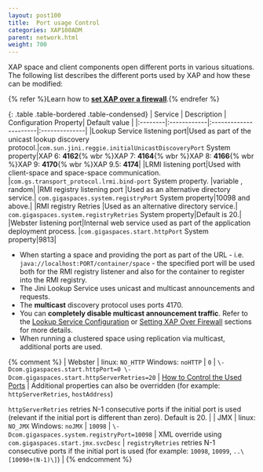 ```yaml
---
layout: post100
title:  Port usage Control
categories: XAP100ADM
parent: network.html
weight: 700
---
```




XAP space and client components open different ports in various situations. The following list describes the different ports used by XAP and how these can be modified:

{% refer %}Learn how to **[set XAP over a firewall](./network-over-firewall.html)**.{% endrefer %}

{: .table .table-bordered .table-condensed}
| Service | Description | Configuration Property| Default value |
|:--------|:------------|:----------------------|:--------------|
|Lookup Service listening port|Used as part of the unicast lookup discovery protocol.|`com.sun.jini.reggie.initialUnicastDiscoveryPort` System property|XAP 6: **4162**{% wbr %}XAP 7: **4164**{% wbr %}XAP 8: **4166**{% wbr %}XAP 9: **4170**{% wbr %}XAP 9.5: **4174**|
|LRMI listening port|Used with client-space and space-space communication. |`com.gs.transport_protocol.lrmi.bind-port` System property. |variable , random|
|RMI registry listening port |Used as an alternative directory service.| `com.gigaspaces.system.registryPort` System property|10098 and above.|
|RMI registry Retries |Used as an alternative directory service.| `com.gigaspaces.system.registryRetries` System property|Default is 20.|
|Webster listening port|Internal web service used as part of the application deployment process. |`com.gigaspaces.start.httpPort` System property|9813|

- When starting a space and providing the port as part of the URL - i.e. `java://localhost:PORT/container/space` - the specified port will be used both for the RMI registry listener and also for the container to register into the RMI registry.
- The Jini Lookup Service uses unicast and multicast announcements and requests.
- The **multicast** discovery protocol uses ports 4170.
- You can **completely disable multicast announcement traffic**. Refer to the [Lookup Service Configuration](./network-lookup-service-configuration.html) or [Setting XAP Over Firewall](./network-over-firewall.html) sections for more details.
- When running a clustered space using replication via multicast, additional ports are used.

{% comment %}
| Webster | linux: `NO_HTTP` Windows: `noHTTP` | `0` | `\-Dcom.gigaspaces.start.httpPort=0 \-Dcom.gigaspaces.start.httpServerRetries=20`
   | [How to Control the Used Ports](webster.xml) | Additional properties can also be overridden (for example: `httpServerRetries`, `hostAddress`)

   `httpServerRetries` retries N-1 consecutive ports if the initial port is used (relevant if the initial port is different than zero). Default is 20.
   |
| JMX | linux: `NO_JMX` Windows: `noJMX` | `10098` | `\-Dcom.gigaspaces.system.registryPort=10098` | XML override using
   `com.gigaspaces.start.jmx.svcDesc` | `registryRetries` retries N-1 consecutive ports if the initial port is used (for example: `10098`, `10099`, `..\[10098+(N-1)\]`) |
{% endcomment %}
